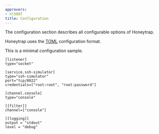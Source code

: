 ```yaml
---
approvers:
- nl5887
title: Configuration
---
```


The configuration section describes all configurable options of Honeytrap.

Honeytrap uses the [TOML](https://github.com/toml-lang/toml) configuration format.

This is a minimal configuration sample.

```
[listener]
type="socket"

[service.ssh-simulator]
type="ssh-simulator"
port="tcp/8022"
credentials=["root:root", "root:password"]

[channel.console]
type="console"

[[filter]]
channel=["console"]

[[logging]]
output = "stdout"
level = "debug"
```
